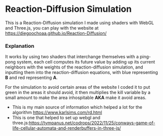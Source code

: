 # Reaction-Diffusion Simulation
This is a Reaction-Diffusion simulation I made using shaders with WebGL and Three.js, you can play with the website at https://diegoochoaa.github.io/Reaction-Diffusion/

### Explanation

It works by using two shaders that interchange themselves with a ping-pong system, 
each cell computes its future value by adding up its current neighbors with the weights of the reaction-diffusion simulation, 
and inputting them into the reaction-diffusion equations, with blue representing **B** and red representing **A**.

For the simulation to avoid certain areas of the website I coded it to put green in the areas it should avoid, it then multiplies the kill variable by a small amount to make the area inhospitable **AKA** make it avoid areas.

 - This is my main source of information which helped a lot for the algorithm https://www.karlsims.com/rd.html 
 - This is one that helped to set up webgl and three.js:https://tympanus.net/codrops/2022/11/25/conways-game-of-life-cellular-automata-and-renderbuffers-in-three-js/




